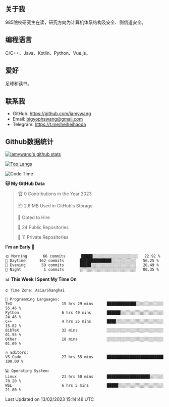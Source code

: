 ## 关于我

985院校研究生在读，研究方向为计算机体系结构及安全、侧信道安全。

## 编程语言

C/C++、Java、Kotlin、Python、Vue.js。

## 爱好

足球和读书。

## 联系我

- GitHub: https://github.com/iamywang
- Email: bigyophswang@gmail.com
- Telegram: https://t.me/heiheihaoda

## Github数据统计

[![iamywang's github stats](https://github-readme-stats.vercel.app/api?username=iamywang&count_private=true&show_icons=true)]()

[![Top Langs](https://github-readme-stats.vercel.app/api/top-langs/?username=iamywang&layout=compact)]()

<!--START_SECTION:waka-->
![Code Time](http://img.shields.io/badge/Code%20Time-725%20hrs%2018%20mins-blue)

**🐱 My GitHub Data** 

> 🏆 0 Contributions in the Year 2023
 > 
> 📦 2.6 MB Used in GitHub's Storage 
 > 
> 💼 Opted to Hire
 > 
> 📜 24 Public Repositories 
 > 
> 🔑 11 Private Repositories  
 > 
**I'm an Early 🐤** 

```text
🌞 Morning       66 commits       █████░░░░░░░░░░░░░░░░░░░░   22.92 % 
🌆 Daytime      162 commits       ██████████████░░░░░░░░░░░   56.25 % 
🌃 Evening       59 commits       █████░░░░░░░░░░░░░░░░░░░░   20.49 % 
🌙 Night          1 commits       ░░░░░░░░░░░░░░░░░░░░░░░░░   00.35 % 

```


📊 **This Week I Spent My Time On** 

```text
⌚︎ Time Zone: Asia/Shanghai

💬 Programming Languages: 
TeX                      15 hrs 29 mins      █████████████░░░░░░░░░░░░   55.46 % 
Python                   6 hrs 49 mins       ██████░░░░░░░░░░░░░░░░░░░   24.46 % 
C++                      4 hrs 25 mins       ████░░░░░░░░░░░░░░░░░░░░░   15.82 % 
BibTeX                   32 mins             ░░░░░░░░░░░░░░░░░░░░░░░░░   01.95 % 
Other                    18 mins             ░░░░░░░░░░░░░░░░░░░░░░░░░   01.09 % 

🔥 Editors: 
VS Code                  27 hrs 55 mins      █████████████████████████   100.00 % 

💻 Operating System: 
Linux                    21 hrs 50 mins      ███████████████████░░░░░░   78.20 % 
WSL                      6 hrs 5 mins        █████░░░░░░░░░░░░░░░░░░░░   21.80 % 

```


 Last Updated on 13/02/2023 15:14:46 UTC
<!--END_SECTION:waka-->
